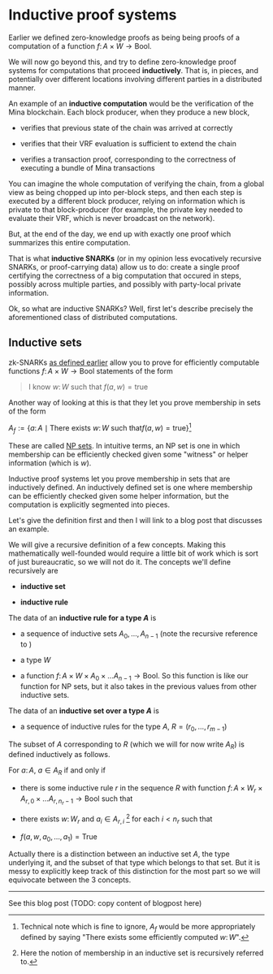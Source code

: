 # Inductive proof systems

Earlier we defined zero-knowledge proofs as being being proofs of a computation of a function $f \colon A \times W \to \mathsf{Bool}$.

We will now go beyond this, and try to define zero-knowledge proof systems for computations that proceed **inductively**. That is, in pieces, and potentially over different locations involving different parties in a distributed manner.

An example of an **inductive computation** would be the verification of the Mina blockchain. Each block producer, when they produce a new block, 

- verifies that previous state of the chain was arrived at correctly

- verifies that their VRF evaluation is sufficient to extend the chain

- verifies a transaction proof, corresponding to the correctness of executing a bundle of Mina transactions

You can imagine the whole computation of verifying the chain, from a global view as being chopped up into per-block steps, and then each step is executed by a different block producer, relying on information which is private to that block-producer (for example, the private key needed to evaluate their VRF, which is never broadcast on the network).

But, at the end of the day, we end up with exactly one proof which summarizes this entire computation.

That is what **inductive SNARKs** (or in my opinion less evocatively recursive SNARKs, or proof-carrying data) allow us to do: create a single proof certifying the correctness of a big computation that occured in steps, possibly across multiple parties, and possibly with party-local private information.

Ok, so what are inductive SNARKs? Well, first let's describe precisely the aforementioned class of distributed computations.

## Inductive sets

zk-SNARKs [as defined earlier](./zkbook_plonk.md) allow you to prove for efficiently computable functions $f \colon A \times W \to \mathsf{Bool}$ statements of the form

> I know $w \colon W$ such that $f(a, w) = \mathsf{true}$

Another way of looking at this is that they let you prove membership in sets of the form

$A_f := \{ a \colon A \mid \text{There exists } w \colon W \text{ such that} f(a, w) = \mathsf{true} \}$[^1]


These are called [NP sets](todo.link). In intuitive terms, an NP set is one in which membership can be efficiently checked given some "witness" or helper information (which is $w$).

Inductive proof systems let you prove membership in sets that are inductively defined. An inductively defined set is one where membership can be efficiently checked given some helper information, but the computation is explicitly segmented into pieces.

Let's give the definition first and then I will link to a blog post that discusses an example.

We will give a recursive definition of a few concepts. Making this mathematically well-founded would require a little bit of work which is sort of just bureaucratic, so we will not do it. The concepts we'll define recursively are

- **inductive set**

- **inductive rule**



The data of an **inductive rule for a type $A$** is 

- a sequence of inductive sets $A_0, \dots, A_{n-1}$ (note the recursive reference to )

- a type $W$

- a function $f \colon A \times W \times A_0 \times \dots A_{n-1} \to \mathsf{Bool}$. So this function is like our function for NP sets, but it also takes in the previous values from other inductive sets.

The data of an **inductive set over a type $A$** is

- a sequence of inductive rules for the type $A$, $R= (r_0, \dots, r_{m-1})$

The subset of $A$  corresponding to $R$ (which we will for now write $A_R$) is defined inductively as follows.

For $a \colon A$, $a \in A_R$ if and only if 

- there is some inductive rule $r$ in the sequence $R$ with function $f \colon A \times W_r \times A_{r,0} \times \dots A_{r, n_r-1} \to \mathsf{Bool}$ such that

- there exists $w \colon W_{r}$ and $a_i \in A_{r, i}$ [^2] for each $i < n_r$  such that

- $f(a, w, a_0, \dots, a_1) = \mathsf{True}$



Actually there is a distinction between an inductive set $A$, the type underlying it, and the subset of that type which belongs to that set. But it is messy to explicitly keep track of this distinction for the most part so we will equivocate between the 3 concepts.



[^1]: Technical note which is fine to ignore, $A_f$ would be more appropriately defined by saying "There exists some efficiently computed $w\colon W$".

[^2]: Here the notion of membership in an inductive set is recursively referred to.

---

See this blog post (TODO: copy content of blogpost here)
